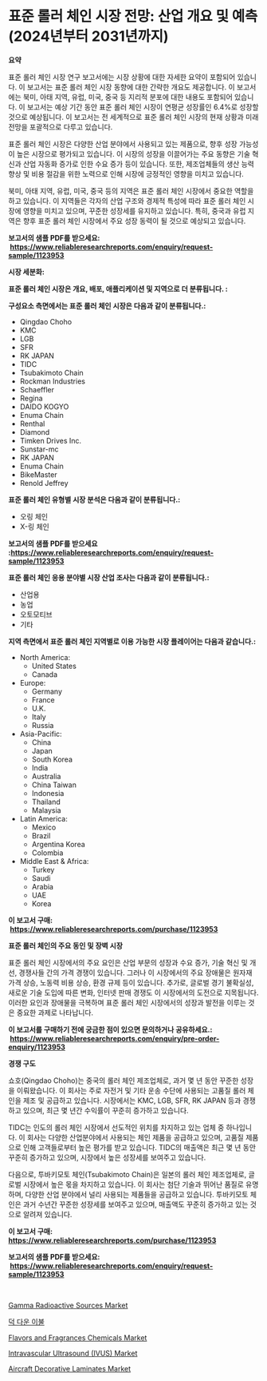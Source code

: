 <p><h1>표준 롤러 체인 시장 전망: 산업 개요 및 예측 (2024년부터 2031년까지)</h1></p><p><strong>요약</strong></p>
<p><p>표준 롤러 체인 시장 연구 보고서에는 시장 상황에 대한 자세한 요약이 포함되어 있습니다. 이 보고서는 표준 롤러 체인 시장 동향에 대한 간략한 개요도 제공합니다. 이 보고서에는 북미, 아태 지역, 유럽, 미국, 중국 등 지리적 분포에 대한 내용도 포함되어 있습니다. 이 보고서는 예상 기간 동안 표준 롤러 체인 시장이 연평균 성장률인 6.4%로 성장할 것으로 예상됩니다. 이 보고서는 전 세계적으로 표준 롤러 체인 시장의 현재 상황과 미래 전망을 포괄적으로 다루고 있습니다.</p><p>표준 롤러 체인 시장은 다양한 산업 분야에서 사용되고 있는 제품으로, 향후 성장 가능성이 높은 시장으로 평가되고 있습니다. 이 시장의 성장을 이끌어가는 주요 동향은 기술 혁신과 산업 자동화 증가로 인한 수요 증가 등이 있습니다. 또한, 제조업체들의 생산 능력 향상 및 비용 절감을 위한 노력으로 인해 시장에 긍정적인 영향을 미치고 있습니다.</p><p>북미, 아태 지역, 유럽, 미국, 중국 등의 지역은 표준 롤러 체인 시장에서 중요한 역할을 하고 있습니다. 이 지역들은 각자의 산업 구조와 경제적 특성에 따라 표준 롤러 체인 시장에 영향을 미치고 있으며, 꾸준한 성장세를 유지하고 있습니다. 특히, 중국과 유럽 지역은 향후 표준 롤러 체인 시장에서 주요 성장 동력이 될 것으로 예상되고 있습니다.</p></p>
<p><strong>보고서의 샘플 PDF를 받으세요: &nbsp;<a href="https://www.reliableresearchreports.com/enquiry/request-sample/1123953">https://www.reliableresearchreports.com/enquiry/request-sample/1123953</a></strong></p>
<p><strong>시장 세분화:</strong></p>
<p><strong> 표준 롤러 체인 시장은 개요, 배포, 애플리케이션 및 지역으로 더 분류됩니다. :</strong></p>
<p><strong>구성요소 측면에서는 표준 롤러 체인 시장은 다음과 같이 분류됩니다.:</strong></p>
<p><ul><li>Qingdao Choho</li><li>KMC</li><li>LGB</li><li>SFR</li><li>RK JAPAN</li><li>TIDC</li><li>Tsubakimoto Chain</li><li>Rockman Industries</li><li>Schaeffler</li><li>Regina</li><li>DAIDO KOGYO</li><li>Enuma Chain</li><li>Renthal</li><li>Diamond</li><li>Timken Drives Inc.</li><li>Sunstar-mc</li><li>RK JAPAN</li><li>Enuma Chain</li><li>BikeMaster</li><li>Renold Jeffrey</li></ul></p>
<p><strong> 표준 롤러 체인 유형별 시장 분석은 다음과 같이 분류됩니다.:</strong></p>
<p><ul><li>오링 체인</li><li>X-링 체인</li></ul></p>
<p><strong>보고서의 샘플 PDF를 받으세요 :<a href="https://www.reliableresearchreports.com/enquiry/request-sample/1123953">https://www.reliableresearchreports.com/enquiry/request-sample/1123953</a></strong></p>
<p><strong> 표준 롤러 체인 응용 분야별 시장 산업 조사는 다음과 같이 분류됩니다.:</strong></p>
<p><ul><li>산업용</li><li>농업</li><li>오토모티브</li><li>기타</li></ul></p>
<p><strong>지역 측면에서 표준 롤러 체인 지역별로 이용 가능한 시장 플레이어는 다음과 같습니다.:</strong></p>
<p><ul>
    <li>
        North America:
        <ul>
            <li>United States</li>
            <li>Canada</li>
        </ul>
    </li>
    <li>
        Europe:
        <ul>
            <li>Germany</li>
            <li>France</li>
            <li>U.K.</li>
            <li>Italy</li>
            <li>Russia</li>
        </ul>
    </li>
    <li>
        Asia-Pacific:
        <ul>
            <li>China</li>
            <li>Japan</li>
            <li>South Korea</li>
            <li>India</li>
            <li>Australia</li>
            <li>China Taiwan</li>
            <li>Indonesia</li>
            <li>Thailand</li>
            <li>Malaysia</li>
        </ul>
    </li>
    <li>
        Latin America:
        <ul>
            <li>Mexico</li>
            <li>Brazil</li>
            <li>Argentina Korea</li>
            <li>Colombia</li>
        </ul>
    </li>
    <li>
        Middle East & Africa:
        <ul>
            <li>Turkey</li>
            <li>Saudi</li>
            <li>Arabia</li>
            <li>UAE</li>
            <li>Korea</li>
        </ul>
    </li>
    </ul></p>
<p><strong>이 보고서 구매: &nbsp;<a href="https://www.reliableresearchreports.com/purchase/1123953">https://www.reliableresearchreports.com/purchase/1123953</a></strong></p>
<p><strong>표준 롤러 체인의 주요 동인 및 장벽 시장</strong></p>
<p><p>표준 롤러 체인 시장에서의 주요 요인은 산업 부문의 성장과 수요 증가, 기술 혁신 및 개선, 경쟁사들 간의 가격 경쟁이 있습니다. 그러나 이 시장에서의 주요 장애물은 원자재 가격 상승, 노동력 비용 상승, 환경 규제 등이 있습니다. 추가로, 글로벌 경기 불확실성, 새로운 기술 도입에 따른 변화, 인터넷 판매 경쟁도 이 시장에서의 도전으로 지목됩니다. 이러한 요인과 장애물을 극복하며 표준 롤러 체인 시장에서의 성장과 발전을 이루는 것은 중요한 과제로 나타납니다.</p></p>
<p><strong>이 보고서를 구매하기 전에 궁금한 점이 있으면 문의하거나 공유하세요.: &nbsp;<a href="https://www.reliableresearchreports.com/enquiry/pre-order-enquiry/1123953">https://www.reliableresearchreports.com/enquiry/pre-order-enquiry/1123953</a></strong></p>
<p><strong>경쟁 구도</strong></p>
<p><p>쇼호(Qingdao Choho)는 중국의 롤러 체인 제조업체로, 과거 몇 년 동안 꾸준한 성장을 이뤄왔습니다. 이 회사는 주로 자전거 및 기타 운송 수단에 사용되는 고품질 롤러 체인을 제조 및 공급하고 있습니다. 시장에서는 KMC, LGB, SFR, RK JAPAN 등과 경쟁하고 있으며, 최근 몇 년간 수익률이 꾸준히 증가하고 있습니다.</p><p>TIDC는 인도의 롤러 체인 시장에서 선도적인 위치를 차지하고 있는 업체 중 하나입니다. 이 회사는 다양한 산업분야에서 사용되는 체인 제품을 공급하고 있으며, 고품질 제품으로 인해 고객들로부터 높은 평가를 받고 있습니다. TIDC의 매출액은 최근 몇 년 동안 꾸준히 증가하고 있으며, 시장에서 높은 성장세를 보여주고 있습니다.</p><p>다음으로, 투바키모토 체인(Tsubakimoto Chain)은 일본의 롤러 체인 제조업체로, 글로벌 시장에서 높은 몫을 차지하고 있습니다. 이 회사는 첨단 기술과 뛰어난 품질로 유명하며, 다양한 산업 분야에서 널리 사용되는 제품들을 공급하고 있습니다. 투바키모토 체인은 과거 수년간 꾸준한 성장세를 보여주고 있으며, 매출액도 꾸준히 증가하고 있는 것으로 알려져 있습니다.</p></p>
<p><strong>이 보고서 구매: &nbsp; <a href="https://www.reliableresearchreports.com/purchase/1123953">https://www.reliableresearchreports.com/purchase/1123953</a></strong></p>
<p><strong>보고서의 샘플 PDF를 받으세요: &nbsp;<a href="https://www.reliableresearchreports.com/enquiry/request-sample/1123953">https://www.reliableresearchreports.com/enquiry/request-sample/1123953</a></strong><strong></strong></p>
<p>&nbsp;</p>
<p><p><a href="https://view.publitas.com/reportprime-1/gamma-radioactive-sources-market-analysis-examines-its-scope-on-growth-opportunities-and-forecasted-trends-spanning-from-2024-to-2031/">Gamma Radioactive Sources Market</a></p><p><a href="https://github.com/vsr06p4p49/Market-Research-Report-List-1/blob/main/1111944189851.md">덕 다운 이불</a></p><p><a href="https://eight-handstand-8fb.notion.site/Flavors-and-Fragrances-Chemicals-Market-Dynamics-2024-2031-Also-about-Its-Market-Trends-Projection-eb34a598160c49159f676fa6232e327d">Flavors and Fragrances Chemicals Market</a></p><p><a href="https://view.publitas.com/reportprime-1/intravascular-ultrasound-ivus-market-size-market-trends-and-growth-outlook-forecasted-for-period-from-2023-to-2030/">Intravascular Ultrasound (IVUS) Market</a></p><p><a href="https://github.com/CliffMedina6/Market-Research-Report-List-3/blob/main/aircraft-decorative-laminates-market.md">Aircraft Decorative Laminates Market</a></p></p>